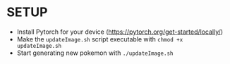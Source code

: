 # SETUP

* Install Pytorch for your device (https://pytorch.org/get-started/locally/)
* Make the `updateImage.sh` script executable with `chmod +x updateImage.sh`
* Start generating new pokemon with `./updateImage.sh` 

